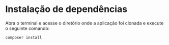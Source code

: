 # Instalação de dependências

Abra o terminal e acesse o diretório onde a aplicação foi clonada e execute o seguinte comando:
```
composer install
```
